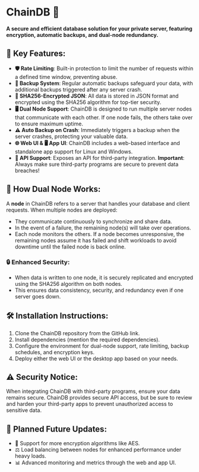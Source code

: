 

# ChainDB 🚀

**A secure and efficient database solution for your private server, featuring encryption, automatic backups, and dual-node redundancy.**

## 🌟 Key Features:
- **🛡️ Rate Limiting**: Built-in protection to limit the number of requests within a defined time window, preventing abuse.
- **🔄 Backup System**: Regular automatic backups safeguard your data, with additional backups triggered after any server crash.
- **🔐 SHA256-Encrypted JSON**: All data is stored in JSON format and encrypted using the SHA256 algorithm for top-tier security.
- **🖥️ Dual Node Support**: ChainDB is designed to run multiple server nodes that communicate with each other. If one node fails, the others take over to ensure maximum uptime.
- **⚠️ Auto Backup on Crash**: Immediately triggers a backup when the server crashes, protecting your valuable data.
- **🌐 Web UI & 🖥️ App UI**: ChainDB includes a web-based interface and standalone app support for Linux and Windows.
- **📡 API Support**: Exposes an API for third-party integration. **Important**: Always make sure third-party programs are secure to prevent data breaches!

## 🔧 How Dual Node Works:
A **node** in ChainDB refers to a server that handles your database and client requests. When multiple nodes are deployed:
- They communicate continuously to synchronize and share data.
- In the event of a failure, the remaining node(s) will take over operations.
- Each node monitors the others. If a node becomes unresponsive, the remaining nodes assume it has failed and shift workloads to avoid downtime until the failed node is back online.

### 🔒 Enhanced Security:
- When data is written to one node, it is securely replicated and encrypted using the SHA256 algorithm on both nodes.
- This ensures data consistency, security, and redundancy even if one server goes down.

## 🛠️ Installation Instructions:
1. Clone the ChainDB repository from the GitHub link.
2. Install dependencies (mention the required dependencies).
3. Configure the environment for dual-node support, rate limiting, backup schedules, and encryption keys.
4. Deploy either the web UI or the desktop app based on your needs.


## ⚠️ Security Notice:
When integrating ChainDB with third-party programs, ensure your data remains secure. ChainDB provides secure API access, but be sure to review and harden your third-party apps to prevent unauthorized access to sensitive data.


## 🔮 Planned Future Updates:
- 🔑 Support for more encryption algorithms like AES.
- ⚖️ Load balancing between nodes for enhanced performance under heavy loads.
- 📊 Advanced monitoring and metrics through the web and app UI.
